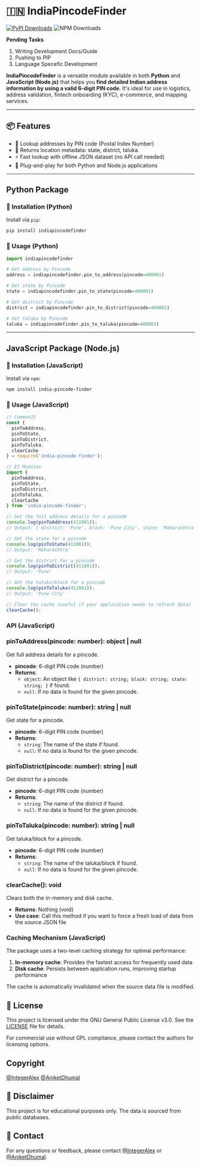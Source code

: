 # 🇮🇳 IndiaPincodeFinder
[![PyPI Downloads](https://static.pepy.tech/badge/indiapincodefinder)](https://pepy.tech/projects/indiapincodefinder)
![NPM Downloads](https://img.shields.io/npm/dt/india-pincode-finder?style=plastic&logo=npm)

**Pending Tasks**
1) Writing Development Docs/Guide
2) Pushing to PIP
3) Language Specefic Development

**IndiaPincodeFinder** is a versatile module available in both **Python** and **JavaScript (Node.js)** that helps you **find detailed Indian address information by using a valid 6-digit PIN code**. It's ideal for use in logistics, address validation, fintech onboarding (KYC), e-commerce, and mapping services.

---

## 📦 Features

- 🔎 Lookup addresses by PIN code (Postal Index Number)
- 🧾 Returns location metadata: state, district, taluka.
- ⚡ Fast lookup with offline JSON dataset (no API call needed)
- 🧩 Plug-and-play for both Python and Node.js applications

---

## Python Package

### 🚀 Installation (Python)

Install via `pip`:

```bash
pip install indiapincodefinder
```

### 📖 Usage (Python)

```python
import indiapincodefinder

# Get address by Pincode
address = indiapincodefinder.pin_to_address(pincode=400001)

# Get state by Pincode
state = indiapincodefinder.pin_to_state(pincode=400001)

# Get district by Pincode
district = indiapincodefinder.pin_to_district(pincode=400001)

# Get taluka by Pincode
taluka = indiapincodefinder.pin_to_taluka(pincode=400001)

```

---

## JavaScript Package (Node.js)

### 🚀 Installation (JavaScript)

Install via `npm`:

```bash
npm install india-pincode-finder
```

### 📖 Usage (JavaScript)

```javascript
// CommonJS
const { 
  pinToAddress, 
  pinToState, 
  pinToDistrict, 
  pinToTaluka,
  clearCache
} = require('india-pincode-finder');

// ES Modules
import { 
  pinToAddress, 
  pinToState, 
  pinToDistrict, 
  pinToTaluka,
  clearCache
} from 'india-pincode-finder';

// Get the full address details for a pincode
console.log(pinToAddress(411001));
// Output: { district: 'Pune', block: 'Pune City', state: 'Maharashtra' }

// Get the state for a pincode
console.log(pinToState(411001));
// Output: 'Maharashtra'

// Get the district for a pincode
console.log(pinToDistrict(411001));
// Output: 'Pune'

// Get the taluka/block for a pincode
console.log(pinToTaluka(411001));
// Output: 'Pune City'

// Clear the cache (useful if your application needs to refresh data)
clearCache();
```

### API (JavaScript)

### pinToAddress(pincode: number): object | null

Get full address details for a pincode.

- **pincode**: 6-digit PIN code (number)
- **Returns**: 
  - `object`: An object like `{ district: string; block: string; state: string; }` if found.
  - `null`: If no data is found for the given pincode.

### pinToState(pincode: number): string | null

Get state for a pincode.

- **pincode**: 6-digit PIN code (number)
- **Returns**: 
  - `string`: The name of the state if found.
  - `null`: If no data is found for the given pincode.

### pinToDistrict(pincode: number): string | null

Get district for a pincode.

- **pincode**: 6-digit PIN code (number)
- **Returns**: 
  - `string`: The name of the district if found.
  - `null`: If no data is found for the given pincode.

### pinToTaluka(pincode: number): string | null

Get taluka/block for a pincode.

- **pincode**: 6-digit PIN code (number)
- **Returns**: 
  - `string`: The name of the taluka/block if found.
  - `null`: If no data is found for the given pincode.

### clearCache(): void

Clears both the in-memory and disk cache.

- **Returns**: Nothing (void)
- **Use case**: Call this method if you want to force a fresh load of data from the source JSON file

### Caching Mechanism (JavaScript)

The package uses a two-level caching strategy for optimal performance:

1. **In-memory cache**: Provides the fastest access for frequently used data
2. **Disk cache**: Persists between application runs, improving startup performance

The cache is automatically invalidated when the source data file is modified.

## 📄 License

This project is licensed under the GNU General Public License v3.0. See the [LICENSE](LICENSE) file for details.

For commercial use without GPL compliance, please contact the authors for licensing options.

## Copyright

[@IntegerAlex](https://github.com/IntegerAlex)
[@AniketDhumal](https://github.com/Aniket-Dhumal)

## 📄 Disclaimer

This project is for educational purposes only. The data is sourced from public databases.

## 📄 Contact

For any questions or feedback, please contact [@IntegerAlex](mailto:inquiry.akshatkotpalliwar@gmail.com) or [@AniketDhumal](mailto:anikethd1410@gmail.com).
